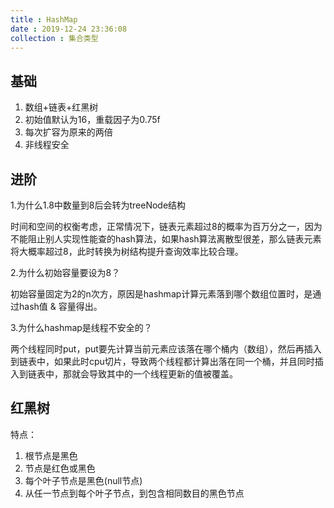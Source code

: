 ```yaml
---
title : HashMap
date : 2019-12-24 23:36:08
collection : 集合类型
---
```


## 基础

1. 数组+链表+红黑树
2. 初始值默认为16，重载因子为0.75f
3. 每次扩容为原来的两倍
4. 非线程安全

## 进阶

1.为什么1.8中数量到8后会转为treeNode结构

时间和空间的权衡考虑，正常情况下，链表元素超过8的概率为百万分之一，因为不能阻止别人实现性能查的hash算法，如果hash算法离散型很差，那么链表元素将大概率超过8，此时转换为树结构提升查询效率比较合理。

2.为什么初始容量要设为8？

初始容量固定为2的n次方，原因是hashmap计算元素落到哪个数组位置时，是通过hash值 & 容量得出。

3.为什么hashmap是线程不安全的？

两个线程同时put，put要先计算当前元素应该落在哪个桶内（数组），然后再插入到链表中，如果此时cpu切片，导致两个线程都计算出落在同一个桶，并且同时插入到链表中，那就会导致其中的一个线程更新的值被覆盖。

## 红黑树

特点：

1. 根节点是黑色
2. 节点是红色或黑色
3. 每个叶子节点是黑色(null节点)
4. 从任一节点到每个叶子节点，到包含相同数目的黑色节点
